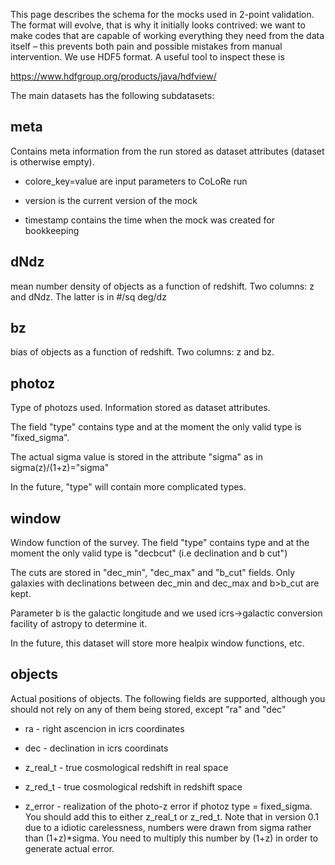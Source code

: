 This page describes the schema for the mocks used in 2-point
validation. The format will evolve, that is why it initially looks
contrived: we want to make codes that are capable of working
everything they need from the data itself – this prevents both pain
and possible mistakes from manual intervention. We use HDF5 format. A
useful tool to inspect these is

https://www.hdfgroup.org/products/java/hdfview/

The main datasets has the following subdatasets:

## meta

Contains meta information from the run stored as dataset attributes (dataset is otherwise empty).

* colore_key=value are input parameters to CoLoRe run

* version is the current version of the mock

* timestamp contains the time when the mock was created for bookkeeping

## dNdz

mean number density of objects as a function of redshift. Two columns: z and dNdz. The latter is in #/sq deg/dz


## bz

bias of objects as a function of redshift. Two columns: z and bz.


## photoz

Type of photozs used. Information stored as dataset attributes.

The field "type" contains type and at the moment the only valid type is "fixed_sigma".

The actual sigma value is stored in the attribute "sigma" as in sigma(z)/(1+z)="sigma"

In the future, "type" will contain more complicated types.

## window

Window function of the survey. The field "type" contains type and at
the moment the only valid type is "decbcut" (i.e declination and b
cut")

The cuts are stored in "dec_min", "dec_max" and "b_cut" fields. Only
galaxies with declinations between dec_min and dec_max and b>b_cut are
kept.

Parameter b is the galactic longitude and we used icrs->galactic
conversion facility of astropy to determine it.

In the future, this dataset will store more healpix window functions,
etc.  

## objects

Actual positions of objects. The following fields are supported,
although you should not rely on any of them being stored, except "ra"
and "dec" 

* ra - right ascencion in icrs coordinates

* dec - declination in icrs coordinats

* z_real_t - true cosmological redshift in real space

* z_red_t - true cosmological redshift in redshift space

* z_error - realization of the photo-z error if photoz type = fixed_sigma. You should add this to either z_real_t or z_red_t. 
   Note that in version 0.1 due to a idiotic carelessness, numbers were drawn from sigma rather than (1+z)*sigma. 
   You need to multiply this number by (1+z) in order to generate actual error.

